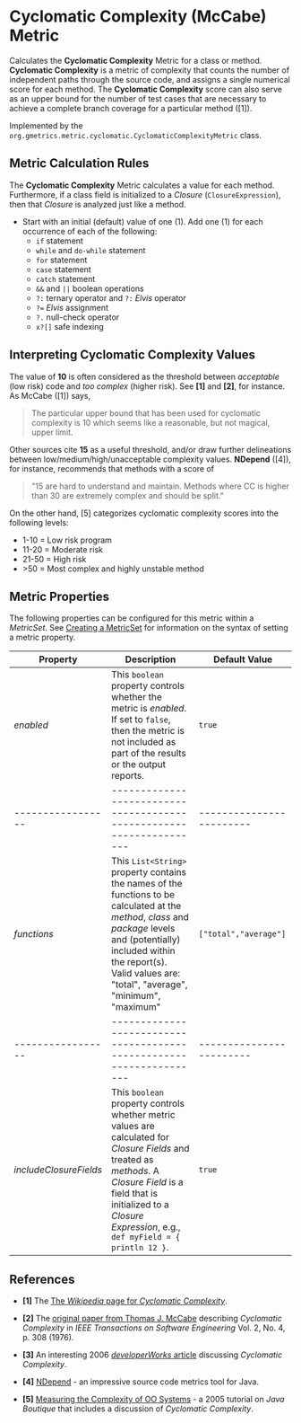 # Cyclomatic Complexity (McCabe) Metric

 Calculates the **Cyclomatic Complexity** Metric for a class or method. **Cyclomatic Complexity** is a metric of complexity that counts the number of independent paths through the source code, and assigns a single numerical score for each method. The **Cyclomatic Complexity** score can also serve as an upper bound for the number of test cases that are necessary to achieve a complete branch coverage for a particular method ([1]).

 Implemented by the `org.gmetrics.metric.cyclomatic.CyclomaticComplexityMetric` class.


## Metric Calculation Rules

 The **Cyclomatic Complexity** Metric calculates a value for each method. Furthermore, if a class
 field is initialized to a *Closure* (`ClosureExpression`), then that *Closure* is analyzed
 just like a method.

 * Start with an initial (default) value of one (1). Add one (1) for each occurrence of each of the following:
   * `if` statement
   * `while` and `do-while` statement
   * `for` statement
   * `case` statement
   * `catch` statement
   * `&&` and `||` boolean operations
   * `?:` ternary operator and `?:` *Elvis* operator
   * `?=` *Elvis* assignment
   * `?.` null-check operator
   * `x?[]` safe indexing


## Interpreting Cyclomatic Complexity Values

  The value of **10** is often considered as the threshold between *acceptable* (low risk) code
  and *too complex* (higher risk). See **[1]** and **[2]**, for instance. As McCabe ([1]) says,
  > The particular upper bound that has been used for cyclomatic complexity is 10 which seems like 
  > a reasonable, but not magical, upper limit.

  Other sources cite **15** as a useful threshold, and/or draw further delineations between
  low/medium/high/unacceptable complexity values. **NDepend** ([4]), for instance, recommends that
  methods with a score of 
  > "15 are hard to understand and maintain. Methods where CC is higher than
  > 30 are extremely complex and should be split."
  
  On the other hand, [5] categorizes cyclomatic complexity scores into the following levels: 
  * 1-10 = Low risk program
  * 11-20 = Moderate risk
  * 21-50 = High risk
  * \>50 = Most complex and highly unstable method


## Metric Properties

  The following properties can be configured for this metric within a *MetricSet*. See [Creating a MetricSet](../CreatingMetricSet) for information on the syntax of setting a metric property.


| **Property**    | **Description**                                                    | **Default Value**      |
|-----------------|--------------------------------------------------------------------|------------------------|
| *enabled*         | This `boolean` property controls whether the metric is *enabled*. If set to `false`, then the metric is not included as part of the results or the output reports. | `true`                 |
|-----------------|--------------------------------------------------------------------|------------------------|
| *functions*       | This `List<String>` property contains the names of the functions to be calculated at the *method*, *class* and *package* levels and (potentially) included within the report(s). Valid values are: "total", "average", "minimum", "maximum" | `["total","average"]`  |
|-----------------|--------------------------------------------------------------------|------------------------|
| *includeClosureFields* | This `boolean` property controls whether metric values are calculated for *Closure Fields* and treated as *methods*. A *Closure Field* is a field that is initialized to a *Closure Expression*, e.g., `def myField = { println 12 }`. | `true`                 |


## References

 * **[1]** The [The *Wikipedia* page for *Cyclomatic Complexity*](http://en.wikipedia.org/wiki/Cyclomatic_complexity).

 * **[2]** The [original paper from Thomas J. McCabe](http://www.literateprogramming.com/mccabe.pdf) describing
   *Cyclomatic Complexity* in *IEEE Transactions on Software Engineering* Vol. 2, No. 4, p. 308 (1976).  

 * **[3]** An interesting 2006 [*developerWorks* article](http://www.ibm.com/developerworks/java/library/j-cq03316/)
   discussing *Cyclomatic Complexity*.

 * **[4]** [NDepend](http://www.ndepend.com/Metrics.aspx) - an impressive source code metrics tool for Java.

 * **[5]** [Measuring the Complexity of OO Systems](http://javaboutique.internet.com/tutorials/metrics/) -
   a 2005 tutorial on *Java Boutique* that includes a discussion of *Cyclomatic Complexity*.


